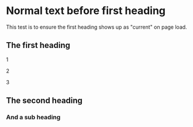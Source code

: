 # Normal text before first heading

This test is to ensure the first heading shows up as "current" on page load.

## The first heading

1

2

3

## The second heading

### And a sub heading
